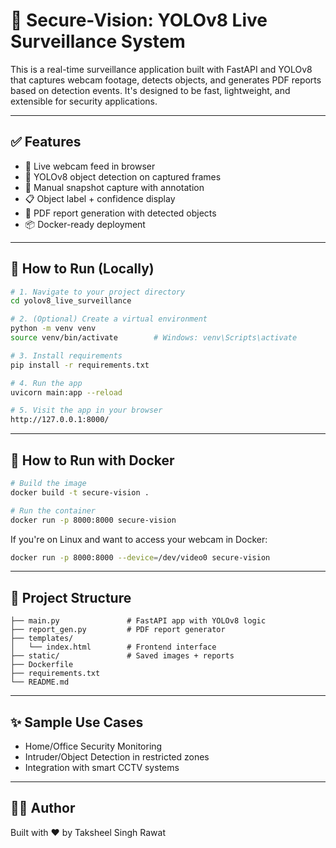 # 🚨 Secure-Vision: YOLOv8 Live Surveillance System

This is a real-time surveillance application built with FastAPI and YOLOv8 that captures webcam footage, detects objects, and generates PDF reports based on detection events. It's designed to be fast, lightweight, and extensible for security applications.

---

## ✅ Features

- 🎥 Live webcam feed in browser
- 🧠 YOLOv8 object detection on captured frames
- 📸 Manual snapshot capture with annotation
- 📋 Object label + confidence display
- 🧾 PDF report generation with detected objects
- 📦 Docker-ready deployment

---

## 🧪 How to Run (Locally)

```bash
# 1. Navigate to your project directory
cd yolov8_live_surveillance

# 2. (Optional) Create a virtual environment
python -m venv venv
source venv/bin/activate        # Windows: venv\Scripts\activate

# 3. Install requirements
pip install -r requirements.txt

# 4. Run the app
uvicorn main:app --reload

# 5. Visit the app in your browser
http://127.0.0.1:8000/
```

---

## 🐳 How to Run with Docker

```bash
# Build the image
docker build -t secure-vision .

# Run the container
docker run -p 8000:8000 secure-vision
```

If you're on Linux and want to access your webcam in Docker:

```bash
docker run -p 8000:8000 --device=/dev/video0 secure-vision
```

---

## 📂 Project Structure

```
├── main.py               # FastAPI app with YOLOv8 logic
├── report_gen.py         # PDF report generator
├── templates/
│   └── index.html        # Frontend interface
├── static/               # Saved images + reports
├── Dockerfile
├── requirements.txt
└── README.md
```

---

## ✨ Sample Use Cases

- Home/Office Security Monitoring
- Intruder/Object Detection in restricted zones
- Integration with smart CCTV systems

---

## 👨‍💻 Author

Built with ❤️ by Taksheel Singh Rawat

